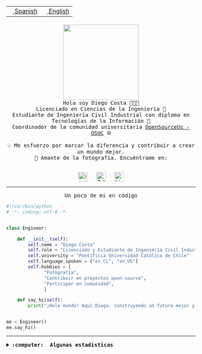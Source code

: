 <table border="0"  align="right">
 <tr><td><a href="README.md"><img src="https://upload.wikimedia.org/wikipedia/commons/thumb/8/89/Bandera_de_Espa%C3%B1a.svg/1200px-Bandera_de_Espa%C3%B1a.svg.png" height="10"> Spanish</a></td>
 <td><a href="README.en.md"><img src="https://upload.wikimedia.org/wikipedia/commons/a/a4/Flag_of_the_United_States.svg" height="10"> English</a></td></tr>
</table><br><br><br>

<p align="center">
  <img src="https://github.com/diegocostares/diegocostares/blob/main/Images/aaa2.gif?raw=true" height="200px" weight="200px">
  <br><samp>
    Hola soy Diego Costa 👨🏻‍💻<br>
    Licenciado en Ciencias de la Ingeniería 🤖<br>
    Estudiante de Ingeniería Civil Industrial con diploma en Tecnologías de la Información 🧠<br>
    Coordinador de la comunidad universitaria <a href="https://github.com/open-source-uc">OpenSourceUc - OSUC</a> 🌐<br>
  <br>
    💡 Me esfuerzo por marcar la diferencia y contribuir a crear un mundo mejor.<br>
    📸 Amante de la fotografía. Encuéntrame en: <br>
  <br></samp>
</p>

<p align="center">
   <a href="https://instagram.com/diegocosta_no" target="blank">
      <img align="center" src="https://cdn.jsdelivr.net/npm/simple-icons@3.0.1/icons/instagram.svg" alt="instagram" height="25px" width="25px" />
      &#8203;
   </a>
   &nbsp; &nbsp; &nbsp;
   <a href="https://t.me/diegocosta_no" target="blank">
      <img align="center" alt="Telegram" width="25px" src="https://icons-for-free.com/iconfiles/png/512/Telegram-1324888767380505522.png" />
      &#8203;
   </a>
   &nbsp; &nbsp; &nbsp;
   <a href="https://www.linkedin.com/in/diegocostar/" target="blank">
      <img align="center" alt="LinkedIn" width="25px" src="https://img.icons8.com/metro/452/linkedin.png" />
      &#8203;
   </a>
</p>

---

<p align="center"><front size="25"><samp>Un poco de mi en código</samp></front></p>

```python
#!/usr/bin/python
# -*- coding: utf-8 -*-


class Engineer:

    def __init__(self):
        self.name = "Diego Costa"
        self.role = "Licenciado y Estudiante de Ingeniería Civil Industrial"
        self.university = "Pontificia Universidad Católica de Chile"
        self.language_spoken = ["es_CL", "en_US"]
        self.hobbies = [
              "Fotografía",
              "Contribuir en proyectos open-source",
              "Participar en comunidad",
              ]

    def say_hi(self):
        print("¡Hola mundo! Aquí Diego, construyendo un futuro mejor y cambiando el mundo.")


me = Engineer()
me.say_hi()
```

---

<details>
  <summary><b><samp>:computer: &nbsp;Algunas estadísticas</samp></b></summary>
  <br/></p>

<!--START_SECTION:waka-->
![Code Time](http://img.shields.io/badge/Code%20Time-1%2C594%20hrs%2034%20mins-blue)

📅 **Soy más productivo los Viernes** 

```text
Lunes                    3731 commits        ███░░░░░░░░░░░░░░░░░░░░░░   11.01 % 
Martes                   789 commits         █░░░░░░░░░░░░░░░░░░░░░░░░   02.33 % 
Miércoles                8826 commits        ███████░░░░░░░░░░░░░░░░░░   26.04 % 
Jueves                   8106 commits        ██████░░░░░░░░░░░░░░░░░░░   23.92 % 
Viernes                  10183 commits       ████████░░░░░░░░░░░░░░░░░   30.05 % 
Sábado                   1728 commits        █░░░░░░░░░░░░░░░░░░░░░░░░   05.10 % 
Domingo                  525 commits         ░░░░░░░░░░░░░░░░░░░░░░░░░   01.55 % 
```


📊 **Esta semana me dediqué a** 

```text
🐱‍💻 Proyectos: 
Ipre-sports-results      14 hrs 7 mins       ████████████████░░░░░░░░░   62.08 % 
buk-webapp               5 hrs 13 mins       ██████░░░░░░░░░░░░░░░░░░░   22.95 % 
Testing-Actividade-2024-12 hrs 25 mins       ███░░░░░░░░░░░░░░░░░░░░░░   10.67 % 
BetpracticeSpider        32 mins             █░░░░░░░░░░░░░░░░░░░░░░░░   02.38 % 
Testing-Tareas-2024-1    21 mins             ░░░░░░░░░░░░░░░░░░░░░░░░░   01.59 % 
```


 Last Updated on 21/04/2024 19:50:57 UTC
<!--END_SECTION:waka-->

<p align="center"> <img src="https://github-readme-stats.vercel.app/api?username=diegocostares&show_icons=true&theme=ayu-mirage" alt="abhisheknaiidu" /></p>

</details>
